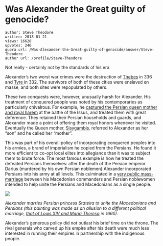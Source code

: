 # Was Alexander the Great guilty of genocide?

	author: Steve Theodore
	written: 2018-01-21
	views: 16628
	upvotes: 246
	quora url: /Was-Alexander-the-Great-guilty-of-genocide/answer/Steve-Theodore
	author url: /profile/Steve-Theodore


Not really - certainly not by the standards of his era.

Alexander’s two worst war crimes were the destruction of [Thebes](http://www.livius.org/sources/content/diodorus/the-sack-of-thebes/) in 336 and [Tyre ](https://www.ancient.eu/article/107/alexanders-siege-of-tyre-332-bce/)in 332. The survivors of both of these cities were enslaved en masse, and both sites were repopulated by others.

These two conquests were, however, unusually harsh for Alexander. His treatment of conquered people was noted by his contemporaries as particularly chivalrous. For example, he [captured the Persian queen mother and royal harem](http://quehttp://www.ancient-origins.net/history-famous-people/royal-bonds-how-mother-wife-and-daughter-darius-iii-became-family-alexander-021139) at the battle of the Issus, and treated them with great deference. They retained their Persian households and guards, and Alexander made a point of offering them royal honors whenever he visited. Eventually the Queen mother, [Sisygambis.](https://en.wikipedia.org/wiki/Sisygambis) referred to Alexander as her “son” and he called her “mother”.

This was part of his overall policy of incorporating conquered peoples into his armies, a brand of imperialism he copied from the Persians. He found it more efficient to co-opt local elites into allegiance than it was to subject them to brute force. The most famous example is how he treated the defeated Persians themselves: after the death of the Persian emperor Darius (murdered by his own Persian noblemen) Alexander incorporated Persians into his army at all levels. This culminated in a [very public mass-marriage](http://www.livius.org/sources/content/arrian/anabasis/the-weddings-in-susa/) between his Macedonian commanders and Persian noblewomen intended to help unite the Persians and Macedonians as a single people.

![](https://qph.fs.quoracdn.net/main-qimg-4af08dcfc9b26e5df2b7a035c77664b3)

_Alexander marries Persian princess Stateira to unite the Macedonians and Persians (this painting was made as an allusion to a different political marriage,_ _[that of Louis XIV and Maria Theresa](http://historyandotherthoughts.blogspot.com/2015/04/maria-theresa-of-spain-first-wife-of.html)_ _in 1660)._ 

Alexander’s generous policy did not outlast his brief time on the throne. The rival generals who carved up his empire after his death were much less interested in running their empires in partnership with the indigenous people.

